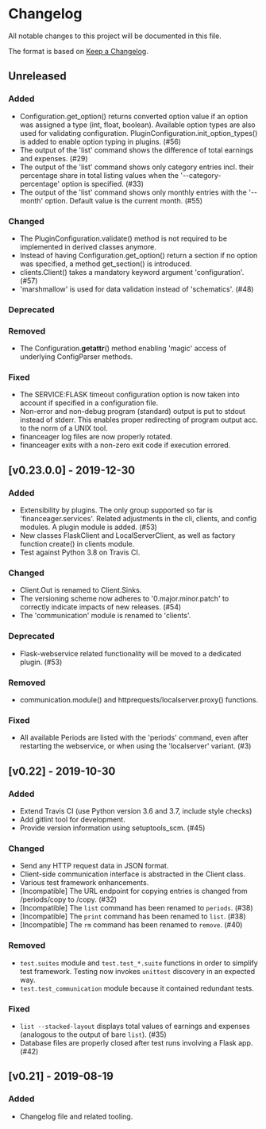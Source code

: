 # Changelog
All notable changes to this project will be documented in this file.

The format is based on [Keep a Changelog](https://keepachangelog.com/en/1.0.0/).

## Unreleased
### Added
- Configuration.get_option() returns converted option value if an option was assigned a type (int, float, boolean). Available option types are also used for validating configuration. PluginConfiguration.init_option_types() is added to enable option typing in plugins. (#56)
- The output of the 'list' command shows the difference of total earnings and expenses. (#29)
- The output of the 'list' command shows only category entries incl. their percentage share in total listing values when the '--category-percentage' option is specified. (#33)
- The output of the 'list' command shows only monthly entries with the '--month' option. Default value is the current month. (#55)
### Changed
- The PluginConfiguration.validate() method is not required to be implemented in derived classes anymore.
- Instead of having Configuration.get_option() return a section if no option was specified, a method get_section() is introduced.
- clients.Client() takes a mandatory keyword argument 'configuration'. (#57)
- 'marshmallow' is used for data validation instead of 'schematics'. (#48)
### Deprecated
### Removed
- The Configuration.__getattr__() method enabling 'magic' access of underlying ConfigParser methods.
### Fixed
- The SERVICE:FLASK timeout configuration option is now taken into account if specified in a configuration file.
- Non-error and non-debug program (standard) output is put to stdout instead of stderr. This enables proper redirecting of program output acc. to the norm of a UNIX tool.
- financeager log files are now properly rotated.
- financeager exits with a non-zero exit code if execution errored.

## [v0.23.0.0] - 2019-12-30
### Added
- Extensibility by plugins. The only group supported so far is 'financeager.services'. Related adjustments in the cli, clients, and config modules. A plugin module is added. (#53)
- New classes FlaskClient and LocalServerClient, as well as factory function create() in clients module.
- Test against Python 3.8 on Travis CI.
### Changed
- Client.Out is renamed to Client.Sinks.
- The versioning scheme now adheres to '0.major.minor.patch' to correctly indicate impacts of new releases. (#54)
- The 'communication' module is renamed to 'clients'.
### Deprecated
- Flask-webservice related functionality will be moved to a dedicated plugin. (#53)
### Removed
- communication.module() and httprequests/localserver.proxy() functions.
### Fixed
- All available Periods are listed with the 'periods' command, even after restarting the webservice, or when using the 'localserver' variant. (#3)

## [v0.22] - 2019-10-30
### Added
- Extend Travis CI (use Python version 3.6 and 3.7, include style checks)
- Add gitlint tool for development.
- Provide version information using setuptools_scm. (#45)

### Changed
- Send any HTTP request data in JSON format.
- Client-side communication interface is abstracted in the Client class.
- Various test framework enhancements.
- [Incompatible] The URL endpoint for copying entries is changed from /periods/copy to /copy. (#32)
- [Incompatible] The `list` command has been renamed to `periods`. (#38)
- [Incompatible] The `print` command has been renamed to `list`. (#38)
- [Incompatible] The `rm` command has been renamed to `remove`. (#40)

### Removed
- `test.suites` module and `test.test_*.suite` functions in order to simplify test framework. Testing now invokes `unittest` discovery in an expected way.
- `test.test_communication` module because it contained redundant tests.

### Fixed
- `list --stacked-layout` displays total values of earnings and expenses (analogous to the output of bare `list`). (#35)
- Database files are properly closed after test runs involving a Flask app. (#42)

## [v0.21] - 2019-08-19
### Added
- Changelog file and related tooling.
